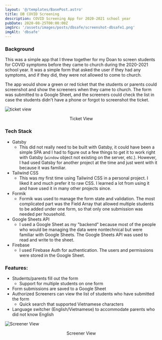 ```yaml
---
layout: '@/templates/BasePost.astro'
title: DB COVID Screening
description: COVID Screening App for 2020-2021 school year
pubDate: 2020-08-25T00:00:00Z
imgSrc: '/assets/images/posts/dbsafe/screenshot-dbsafe1.png'
imgAlt: 'dbsafe'
---
```


### Background

This was a simple app that I threw together for my Doan to screen students for COVID symptoms before they came to church during the 2020-2021 school year. It was a simple form that asked the user if they had any symptoms, and if they did, they were not allowed to come to church. 

The app would show a green or red ticket that the students or parents could screenshot and show the screeners when they came to church. The form was submitted to a Google Sheet, and the screeners could check the list in case the students didn't have a phone or forgot to screenshot the ticket.

![ticket view](/assets/images/posts/dbsafe/screenshot-dbsafe2.png 'Ticket View')
<figcaption align="center">Ticket View</figcaption>

### Tech Stack

- Gatsby
  - This did not really need to be built with Gatsby, it could have been a simple SPA and I had to figure out a few things to get it to work right with Gatsby (`window` object not existing on the server, etc.). However, I had used Gatsby for another project at the time and just went with it because it was familiar.
- Tailwind CSS
  - This was my first time using Tailwind CSS in a personal project. I liked it and much prefer it to raw CSS. I learned a lot from using it and have used it in many other projects since.
- Formik
  - Formik was used to manage the form state and validation. The most complicated part was the Field Array that allowed multiple students to be added under one form, so that only one submission was needed per household.
- Google Sheets API
  - I used a Google Sheet as my "backend" because most of the people who would be managing the data were nontechnical but were familiar with Google Sheets. The Google Sheets API was used to read and write to the sheet.
- Firebase
  - I used Firebase Auth for authentication. The users and permissions were stored in the Google Sheet.

### Features:

- Students/parents fill out the form
  - Support for multiple students on one form
- Form submissions are saved to a Google Sheet
- Authorized Screeners can view the list of students who have submitted the form
  - Quick search that supported Vietnamese characters
- Language switcher (English/Vietnamese) to accommodate parents who did not know English 


![Screener View](/assets/images/posts/dbsafe/screenshot-dbsafe3.png 'Screener View')
<figcaption align="center">Screener View</figcaption>

